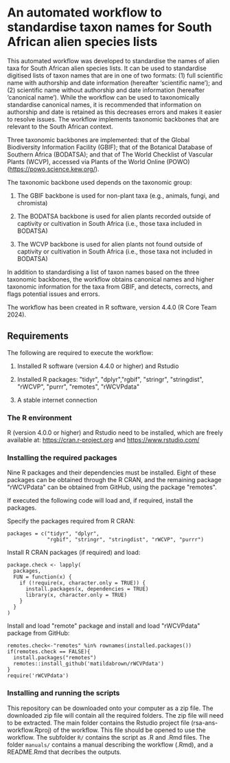 # An automated workflow to standardise taxon names for South African alien species lists
This automated workflow was developed to standardise the names of alien taxa for South African alien species lists. It can be used to standardise digitised lists of taxon names that are in one of two formats: (1) full scientific name with authorship and date information (hereafter ‘scientific name’); and (2) scientific name without authorship and date information (hereafter ‘canonical name’). While the workflow can be used to taxonomically standardise canonical names, it is recommended that information on authorship and date is retained as this decreases errors and makes it easier to resolve issues. The workflow implements taxonomic backbones that are relevant to the South African context.

Three taxonomic backbones are implemented: that of the Global Biodiversity Information Facility (GBIF); that of the Botanical Database of Southern Africa (BODATSA); and that of The World Checklist of Vascular Plants (WCVP), accessed via Plants of the World Online (POWO) (https://powo.science.kew.org/).

The taxonomic backbone used depends on the taxonomic group:

1. The GBIF backbone is used for non-plant taxa (e.g., animals, fungi, and chromista)

2. The BODATSA backbone is used for alien plants recorded outside of captivity or cultivation in South Africa (i.e., those taxa included in BODATSA)

3. The WCVP backbone is used for alien plants not found outside of captivity or cultivation in South Africa (i.e., those taxa not included in BODATSA)

In addition to standardising a list of taxon names based on the three taxonomic backbones, the workflow obtains canonical names and higher taxonomic information for the taxa from GBIF, and detects, corrects, and flags potential issues and errors. 

The workflow has been created in R software, version 4.4.0 (R Core Team 2024). 

## Requirements 

The following are required to execute the workflow: 

1. Installed R software (version 4.4.0 or higher) and Rstudio

2. Installed R packages: "tidyr", "dplyr","rgbif", "stringr", "stringdist", "rWCVP", "purrr", "remotes", "rWCVPdata"

3. A stable internet connection

### The R environment

R (version 4.0.0 or higher) and Rstudio need to be installed, which are freely available at: https://cran.r-project.org and https://www.rstudio.com/

### Installing the required packages

Nine R packages and their dependencies must be installed. Eight of these packages can be obtained through the R CRAN, and the remaining package "rWCVPdata" can be obtained from GitHub, using the package "remotes". 

If executed the following code will load and, if required, install the packages.

Specify the packages required from R CRAN:

```{r}
packages = c("tidyr", "dplyr",
             "rgbif", "stringr", "stringdist", "rWCVP", "purrr")
```

Install R CRAN packages (if required) and load:

```{r}
package.check <- lapply(
  packages,
  FUN = function(x) {
    if (!require(x, character.only = TRUE)) {
      install.packages(x, dependencies = TRUE)
      library(x, character.only = TRUE)
    }
  }
)
```

Install and load "remote" package and install and load "rWCVPdata" package from GitHub:

```{r}
remotes.check<-"remotes" %in% rownames(installed.packages()) 
if(remotes.check == FALSE){
  install.packages("remotes")
  remotes::install_github('matildabrown/rWCVPdata')
}
require('rWCVPdata')
```

### Installing and running the scripts

This repository can be downloaded onto your computer as a zip file. The downloaded zip file will contain all the required folders. The zip file will need to be extracted. The main folder contains the Rstudio project file (rsa-ans-workflow.Rproj) of the workflow. This file should be opened to use the workflow. The subfolder `R/` contains the script as .R and .Rmd files. The folder `manuals/` contains a manual describing the workflow (.Rmd), and a README.Rmd that decribes the outputs.
